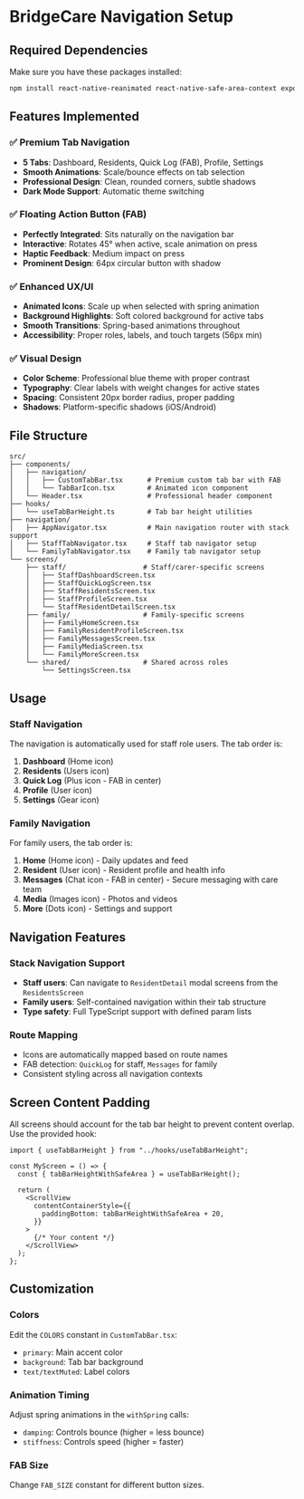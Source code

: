 # BridgeCare Navigation Setup

## Required Dependencies

Make sure you have these packages installed:

```bash
npm install react-native-reanimated react-native-safe-area-context expo-haptics
```

## Features Implemented

### ✅ **Premium Tab Navigation**

- **5 Tabs**: Dashboard, Residents, Quick Log (FAB), Profile, Settings
- **Smooth Animations**: Scale/bounce effects on tab selection
- **Professional Design**: Clean, rounded corners, subtle shadows
- **Dark Mode Support**: Automatic theme switching

### ✅ **Floating Action Button (FAB)**

- **Perfectly Integrated**: Sits naturally on the navigation bar
- **Interactive**: Rotates 45° when active, scale animation on press
- **Haptic Feedback**: Medium impact on press
- **Prominent Design**: 64px circular button with shadow

### ✅ **Enhanced UX/UI**

- **Animated Icons**: Scale up when selected with spring animation
- **Background Highlights**: Soft colored background for active tabs
- **Smooth Transitions**: Spring-based animations throughout
- **Accessibility**: Proper roles, labels, and touch targets (56px min)

### ✅ **Visual Design**

- **Color Scheme**: Professional blue theme with proper contrast
- **Typography**: Clear labels with weight changes for active states
- **Spacing**: Consistent 20px border radius, proper padding
- **Shadows**: Platform-specific shadows (iOS/Android)

## File Structure

```
src/
├── components/
│   ├── navigation/
│   │   ├── CustomTabBar.tsx      # Premium custom tab bar with FAB
│   │   └── TabBarIcon.tsx        # Animated icon component
│   └── Header.tsx                # Professional header component
├── hooks/
│   └── useTabBarHeight.ts        # Tab bar height utilities
├── navigation/
│   ├── AppNavigator.tsx          # Main navigation router with stack support
│   ├── StaffTabNavigator.tsx     # Staff tab navigator setup
│   └── FamilyTabNavigator.tsx    # Family tab navigator setup
└── screens/
    ├── staff/                   # Staff/carer-specific screens
    │   ├── StaffDashboardScreen.tsx
    │   ├── StaffQuickLogScreen.tsx
    │   ├── StaffResidentsScreen.tsx
    │   ├── StaffProfileScreen.tsx
    │   └── StaffResidentDetailScreen.tsx
    ├── family/                  # Family-specific screens
    │   ├── FamilyHomeScreen.tsx
    │   ├── FamilyResidentProfileScreen.tsx
    │   ├── FamilyMessagesScreen.tsx
    │   ├── FamilyMediaScreen.tsx
    │   └── FamilyMoreScreen.tsx
    └── shared/                  # Shared across roles
        └── SettingsScreen.tsx
```

## Usage

### Staff Navigation

The navigation is automatically used for staff role users. The tab order is:

1. **Dashboard** (Home icon)
2. **Residents** (Users icon)
3. **Quick Log** (Plus icon - FAB in center)
4. **Profile** (User icon)
5. **Settings** (Gear icon)

### Family Navigation

For family users, the tab order is:

1. **Home** (Home icon) - Daily updates and feed
2. **Resident** (User icon) - Resident profile and health info
3. **Messages** (Chat icon - FAB in center) - Secure messaging with care team
4. **Media** (Images icon) - Photos and videos
5. **More** (Dots icon) - Settings and support

## Navigation Features

### Stack Navigation Support

- **Staff users**: Can navigate to `ResidentDetail` modal screens from the `ResidentsScreen`
- **Family users**: Self-contained navigation within their tab structure
- **Type safety**: Full TypeScript support with defined param lists

### Route Mapping

- Icons are automatically mapped based on route names
- FAB detection: `QuickLog` for staff, `Messages` for family
- Consistent styling across all navigation contexts

## Screen Content Padding

All screens should account for the tab bar height to prevent content overlap. Use the provided hook:

```tsx
import { useTabBarHeight } from "../hooks/useTabBarHeight";

const MyScreen = () => {
  const { tabBarHeightWithSafeArea } = useTabBarHeight();

  return (
    <ScrollView
      contentContainerStyle={{
        paddingBottom: tabBarHeightWithSafeArea + 20,
      }}
    >
      {/* Your content */}
    </ScrollView>
  );
};
```

## Customization

### Colors

Edit the `COLORS` constant in `CustomTabBar.tsx`:

- `primary`: Main accent color
- `background`: Tab bar background
- `text/textMuted`: Label colors

### Animation Timing

Adjust spring animations in the `withSpring` calls:

- `damping`: Controls bounce (higher = less bounce)
- `stiffness`: Controls speed (higher = faster)

### FAB Size

Change `FAB_SIZE` constant for different button sizes.
